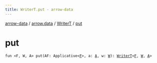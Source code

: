 ```yaml
---
title: WriterT.put - arrow-data
---
```


[arrow-data](../../index.html) / [arrow.data](../index.html) / [WriterT](index.html) / [put](./put.html)

# put

`fun <F, W, A> put(AF: Applicative<`[`F`](put.html#F)`>, a: `[`A`](put.html#A)`, w: `[`W`](put.html#W)`): `[`WriterT`](index.html)`<`[`F`](put.html#F)`, `[`W`](put.html#W)`, `[`A`](put.html#A)`>`